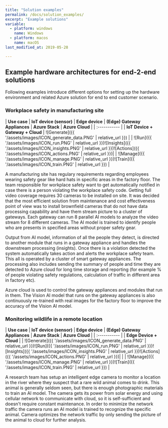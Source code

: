 ```yaml
---
title: "Solution examples"
permalink: /docs/solution_examples/
excerpt: "Example solutions"
variable:
  - platform: windows
    name: Windows
  - platform: macos
    name: macOS
last_modified_at: 2019-05-28

---
```


## Example hardware architectures for end-2-end solutions

Following examples introduce different options for setting up the hardware environment and related Azure solution for end to end customer scenario.

### Workplace safety in manufacturing site

| **Use case** | **IoT device (sensor)** | **Edge device** | **(Edge) Gateway Appliances** | **Azure Stack** | **Azure Cloud** |
| :----------- |
| **IoT Device + Gateway + Cloud** | ![Generate]({{ '/assets/images/ICON_generate_data.PNG' | relative_url }}) | | ![Run]({{ '/assets/images/ICON_run.PNG' | relative_url }})![Insights]({{ '/assets/images/ICON_insights.PNG' | relative_url }})![Actions]({{ '/assets/images/ICON_actions.PNG' | relative_url }})| | ![Manage]({{ '/assets/images/ICON_manage.PNG' | relative_url }})![Train]({{ '/assets/images/ICON_train.PNG' | relative_url }}) |

A manufacturing site has regulary requirements regarding employees wearing safety gear like hard hats in specific areas in the factory floor. The team responsible for workplace safety want to get automatically notified in case there is a person violating the workplace safety code. Getting full video coverage requires 30 cameras to be installed on site. It was decided that the most efficient solution from maintenance and cost effectiveness point of view was to install brownfield cameras that do not have data processing capability and have them stream picture to a cluster of gateways. Each gateway can run 8 parallel AI models to analyze the video stream for 8 different cameras. The AI model is trained to identify people who are presents in specified areas without proper safety gear. 

Output from AI model, information of all the people they detect, is directed to another module that runs in a gateway appliance and handles the downstream processing (insights). Once there is a violation detected the system automatically takes action and alerts the workplace safety team. This all is operated by a cluster of smart gateway appliances. The processing also includes sending the summary of people and time they are detected to Azure cloud for long time storage and reporting (for example % of people violating safety regulations, calculation of traffic in different area in factory etc). 

Azure cloud is used to control the gateway appliances and modules that run in them. The Vision AI model that runs on the gateway appliances is also continuously re-trained with real images for the factory floor to improve the accuracy of the Vision AI model.

### Monitoring wildlife in a remote location

| **Use case** | **IoT device (sensor)** | **Edge device** | **(Edge) Gateway Appliances** | **Azure Stack** | **Azure Cloud** |
| :----------- |
| **Edge Device + Cloud** | | ![Generate]({{ '/assets/images/ICON_generate_data.PNG' | relative_url }})![Run]({{ '/assets/images/ICON_run.PNG' | relative_url }})![Insights]({{ '/assets/images/ICON_insights.PNG' | relative_url }})![Actions]({{ '/assets/images/ICON_actions.PNG' | relative_url }})| | | ![Manage]({{ '/assets/images/ICON_manage.PNG' | relative_url }})![Train]({{ '/assets/images/ICON_train.PNG' | relative_url }}) |

A research team has setup an intelligent edge camera to monitor a location in the river where they suspect that a rare wild animal comes to drink. This animal is generally seldom seen, but there is enough photographic materials to train an AI model. The camera gets its power from solar energy and using cellular network to communicate with cloud, so it is self-sufficient and doesn't require constant maintenance. In order to minimize the network traffic the camera runs an AI model is trained to recognize the specific animal. Camera optimizes the network traffic by only sending the picture of the animal to cloud for further analysis.